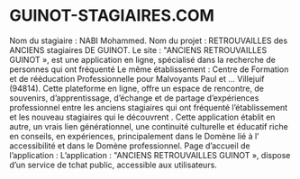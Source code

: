 # GUINOT-STAGIAIRES.COM
Nom du stagiaire : NABI Mohammed.  Nom du projet :  RETROUVAILLES des ANCIENS  stagiaires DE GUINOT.  Le site : "ANCIENS RETROUVAILLES GUINOT », est une application en ligne, spécialisé  dans la recherche de personnes qui ont fréquenté Le même établissement : Centre de Formation  et de rééducation Professionnelle pour Malvoyants Paul et ... Villejuif (94814). Cette plateforme en ligne, offre un espace de rencontre, de souvenirs, d’apprentissage, d’échange   et de partage d’expériences professionnel entre les anciens stagiaires qui ont fréquenté l’établissement et les nouveau stagiaires qui le découvrent . Cette application établit en autre, un vrais lien générationnel, une continuité  culturelle et éducatif riche en conseils, en expériences, principalement dans le Domène lié à l’ accessibilité  et dans le Domène professionnel.  Page d’accueil de l’application :  L’application : "ANCIENS RETROUVAILLES GUINOT », dispose d’un service de tchat public, accessible aux utilisateurs.
